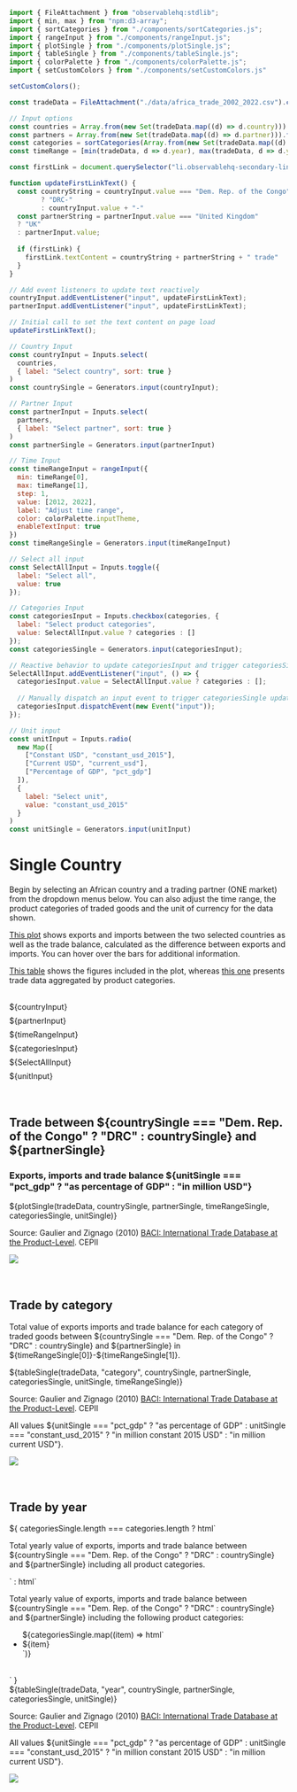 ```js 
import { FileAttachment } from "observablehq:stdlib";
import { min, max } from "npm:d3-array";
import { sortCategories } from "./components/sortCategories.js";
import { rangeInput } from "./components/rangeInput.js";
import { plotSingle } from "./components/plotSingle.js";
import { tableSingle } from "./components/tableSingle.js";
import { colorPalette } from "./components/colorPalette.js";
import { setCustomColors } from "./components/setCustomColors.js"
```

```js 
setCustomColors();
```

```js 
const tradeData = FileAttachment("./data/africa_trade_2002_2022.csv").csv({typed:true});
```

```js 
// Input options
const countries = Array.from(new Set(tradeData.map((d) => d.country))).filter((item) => item !== null && item !== "");
const partners = Array.from(new Set(tradeData.map((d) => d.partner))).filter((item) => item !== null && item !== "");
const categories = sortCategories(Array.from(new Set(tradeData.map((d) => d.category))).filter((item) => item !== null && item !== ""));
const timeRange = [min(tradeData, d => d.year), max(tradeData, d => d.year)];
```

```js
const firstLink = document.querySelector("li.observablehq-secondary-link a");

function updateFirstLinkText() {
  const countryString = countryInput.value === "Dem. Rep. of the Congo" 
        ? "DRC-"
        : countryInput.value + "-"
  const partnerString = partnerInput.value === "United Kingdom"
  ? "UK"
  : partnerInput.value;
  
  if (firstLink) {
    firstLink.textContent = countryString + partnerString + " trade"
  }
}

// Add event listeners to update text reactively
countryInput.addEventListener("input", updateFirstLinkText);
partnerInput.addEventListener("input", updateFirstLinkText);

// Initial call to set the text content on page load
updateFirstLinkText();
```

```js
// Country Input
const countryInput = Inputs.select(
  countries,
  { label: "Select country", sort: true }
)
const countrySingle = Generators.input(countryInput);

// Partner Input
const partnerInput = Inputs.select(
  partners,
  { label: "Select partner", sort: true }
)
const partnerSingle = Generators.input(partnerInput)

// Time Input
const timeRangeInput = rangeInput({
  min: timeRange[0],
  max: timeRange[1],
  step: 1,
  value: [2012, 2022],
  label: "Adjust time range",
  color: colorPalette.inputTheme,
  enableTextInput: true
})
const timeRangeSingle = Generators.input(timeRangeInput)

// Select all input
const SelectAllInput = Inputs.toggle({
  label: "Select all",
  value: true
});

// Categories Input
const categoriesInput = Inputs.checkbox(categories, {
  label: "Select product categories",
  value: SelectAllInput.value ? categories : []
});
const categoriesSingle = Generators.input(categoriesInput);

// Reactive behavior to update categoriesInput and trigger categoriesSingle when SelectAllInput changes
SelectAllInput.addEventListener("input", () => {
  categoriesInput.value = SelectAllInput.value ? categories : [];
  
  // Manually dispatch an input event to trigger categoriesSingle update
  categoriesInput.dispatchEvent(new Event("input"));
});

// Unit input
const unitInput = Inputs.radio(
  new Map([
    ["Constant USD", "constant_usd_2015"],
    ["Current USD", "current_usd"],
    ["Percentage of GDP", "pct_gdp"]
  ]),
  {
    label: "Select unit",
    value: "constant_usd_2015"
  }
)
const unitSingle = Generators.input(unitInput)
```

<h1 class="header">
    Single Country
</h1>

<p class="normal-text">
    Begin by selecting an African country and a trading partner (ONE market) from the dropdown menus below. You can also adjust the time range, the product categories of traded goods and the unit of currency for the data shown.
</p>

<p class="normal-text">
    <a href="#trade-plot">This plot</a> shows exports and imports between the two selected countries as well as the trade balance, calculated as the difference between exports and imports. You can hover over the bars for additional information.
</p>

<p class="normal-text">
    <a href="#trade-by-year">This table</a> shows the figures included in the plot, whereas <a href="#trade-by-category">this one</a> presents trade data aggregated by product categories.
</p>

<br>

<div class="card" style="display: grid; gap: 0.5rem;">
  <div>${countryInput}</div>
  <div>${partnerInput}</div>
  <div>${timeRangeInput}</div>
  <div>${categoriesInput}</div>
  <div>${SelectAllInput}</div>
  <div>${unitInput}</div>
</div>

<br>
<br>



<div class="viz-container">
    <div class="top-panel">
        <h2 class="plot-title" id="trade-plot">
            Trade between ${countrySingle === "Dem. Rep. of the Congo" ? "DRC" : countrySingle} and ${partnerSingle}
        </h2>
        <h3 class="plot-subtitle">
            <span class="export-subtitle-label">Exports</span>, 
            <span class="import-subtitle-label">imports</span> and 
            <span class="balance-subtitle-label">trade balance</span> 
            ${unitSingle === "pct_gdp" ? "as percentage of GDP" : "in million USD"}
        </h3>
    </div>
    <div>
        ${plotSingle(tradeData, countrySingle, partnerSingle, timeRangeSingle, categoriesSingle, unitSingle)}
    </div>
    <div class="bottom-panel">
      <div class="text-section">
        <p class="plot-source">Source: Gaulier and Zignago (2010) <a href="https://cepii.fr/CEPII/en/bdd_modele/bdd_modele_item.asp?id=37" target="_blank" rel="noopener noreferrer">BACI: International Trade Database at the Product-Level</a>. CEPII</p>
      </div>
      <div class="logo-section">
        <img src="./ONE-logo-black.png"/>
      </div>
    </div>
</div>

<br>
<br>

<div class="viz-container">
    <div class="top-panel">
        <h2 class="section-header" id="trade-by-category">
            Trade by category
        </h2>
        <p class="normal-text">
            Total value of exports imports and trade balance for each category of traded goods between 
            <span class="bold-text">${countrySingle === "Dem. Rep. of the Congo" ? "DRC" : countrySingle}</span> and 
            <span class="bold-text">${partnerSingle}</span> in 
            <span class="bold-text">${timeRangeSingle[0]}-${timeRangeSingle[1]}</span>.
        </p>
    </div>
    <div>
        ${tableSingle(tradeData, "category", countrySingle, partnerSingle, categoriesSingle, unitSingle, timeRangeSingle)}
    </div>
    <div class="bottom-panel">
        <div class="text-section">
            <p class="plot-source">Source: Gaulier and Zignago (2010) <a href="https://cepii.fr/CEPII/en/bdd_modele/bdd_modele_item.asp?id=37" target="_blank" rel="noopener noreferrer">BACI: International Trade Database at the Product-Level</a>. CEPII</p>
            <p class="plot-note">All values ${unitSingle === "pct_gdp" ? "as percentage of GDP" : unitSingle === "constant_usd_2015" ? "in million constant 2015 USD" : "in million current USD"}.</p>
        </div>
        <div class="logo-section">
            <img src="./ONE-logo-black.png"/>
        </div>
    </div>
</div>

<br>
<br>

<div class="viz-container">
        <div class="top-panel">
        <h2 class="section-header" id="trade-by-year">
            Trade by year
        </h2>
        ${
            categoriesSingle.length === categories.length
            ? html`<p class="normal-text">Total yearly value of exports, imports and trade balance between <span class="bold-text">${countrySingle === "Dem. Rep. of the Congo" ? "DRC" : countrySingle}</span> and <span class="bold-text">${partnerSingle}</span> including <span class="bold-text">all product categories</span>.</p>`
            : html`<p class="normal-text">Total yearly value of exports, imports and trade balance between <span class="bold-text">${countrySingle === "Dem. Rep. of the Congo" ? "DRC" : countrySingle}</span> and <span class="bold-text">${partnerSingle}</span> including the following product categories:</p> <ul>${categoriesSingle.map((item) => html`<li>${item}</li>`)}</ul><br>`
        }
    </div>
    <div>
        ${tableSingle(tradeData, "year", countrySingle, partnerSingle, categoriesSingle, unitSingle)}
    </div>
    <div class="bottom-panel">
        <div class="text-section">
            <p class="plot-source">Source: Gaulier and Zignago (2010) <a href="https://cepii.fr/CEPII/en/bdd_modele/bdd_modele_item.asp?id=37" target="_blank" rel="noopener noreferrer">BACI: International Trade Database at the Product-Level</a>. CEPII</p>
            <p class="plot-note">All values ${unitSingle === "pct_gdp" ? "as percentage of GDP" : unitSingle === "constant_usd_2015" ? "in million constant 2015 USD" : "in million current USD"}.</p>
        </div>
        <div class="logo-section">
            <img src="./ONE-logo-black.png"/>
        </div>
    </div>
</div>